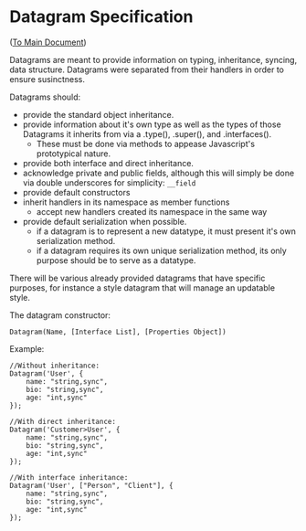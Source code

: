 # Datagram Specification 

([To Main Document](./README.md))

Datagrams are meant to provide information on typing, inheritance, syncing, data structure. Datagrams were separated from their handlers in order to ensure susinctness.

Datagrams should:
- provide the standard object inheritance.
- provide information about it's own type as well as the types of those Datagrams it inherits from via a .type(), .super(), and .interfaces().
  - These must be done via methods to appease Javascript's prototypical nature.
- provide both interface and direct inheritance.
- acknowledge private and public fields, although this will simply be done via double underscores for simplicity: `__field`
- provide default constructors
- inherit handlers in its namespace as member functions
  - accept new handlers created its namespace in the same way
- provide default serialization when possible.
  - if a datagram is to represent a new datatype, it must present it's own serialization method.
  - if a datagram requires its own unique serialization method, its only purpose should be to serve as a datatype.

There will be various already provided datagrams that have specific purposes, for instance a style datagram that will manage an updatable style.

The datagram constructor:

`Datagram(Name, [Interface List], [Properties Object])`

Example:

    //Without inheritance:
    Datagram('User', {
        name: "string,sync", 
        bio: "string,sync", 
        age: "int,sync"
    });
    
    //With direct inheritance:
    Datagram('Customer>User', {
        name: "string,sync", 
        bio: "string,sync", 
        age: "int,sync"
    });
    
    //With interface inheritance:
    Datagram('User', ["Person", "Client"], {
        name: "string,sync", 
        bio: "string,sync", 
        age: "int,sync"
    });